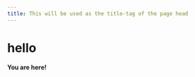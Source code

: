 ```yaml
---
title: This will be used as the title-tag of the page head
---
```


hello
=====

**You are here!**

